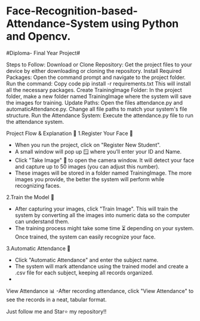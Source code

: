 # Face-Recognition-based-Attendance-System using Python and Opencv.
#Diploma- Final Year Project#

Steps to Follow:
Download or Clone Repository: Get the project files to your device by either downloading or cloning the repository.
Install Required Packages:
Open the command prompt and navigate to the project folder.
Run the command:
Copy code
pip install -r requirements.txt
This will install all the necessary packages.
Create TrainingImage Folder: In the project folder, make a new folder named TrainingImage where the system will save the images for training.
Update Paths: Open the files attendance.py and automaticAttendance.py. Change all file paths to match your system's file structure.
Run the Attendance System: Execute the attendance.py file to run the attendance system.

Project Flow & Explanation 🚀
1.Register Your Face 👤
- When you run the project, click on "Register New Student".
- A small window will pop up 🪟 where you’ll enter your ID and Name.
- Click "Take Image" 📸 to open the camera window. It will detect your face and capture up to 50 images (you can adjust this number).
- These images will be stored in a folder named TrainingImage. The more images you provide, the better the system will perform while recognizing faces.
  
2.Train the Model 🤖
- After capturing your images, click "Train Image". This will train the system by converting all the images into numeric data so the computer can understand them.
- The training process might take some time ⏳ depending on your system. Once trained, the system can easily recognize your face.
  
3.Automatic Attendance 📝
- Click "Automatic Attendance" and enter the subject name.
- The system will mark attendance using the trained model and create a .csv file for each subject, keeping all records organized.
- 
View Attendance 📊
-After recording attendance, click "View Attendance" to see the records in a neat, tabular format.

Just follow me and Star⭐ my repository!!
